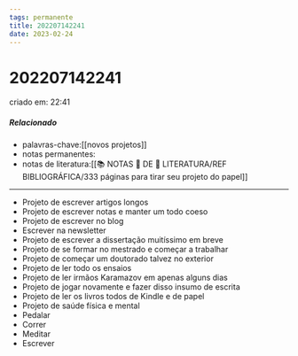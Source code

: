 ```yaml
---
tags: permanente
title: 202207142241
date: 2023-02-24
---
```


# 202207142241

criado em: 22:41

##### Relacionado

- palavras-chave:[[novos projetos]]
- notas permanentes:
- notas de literatura:[[📚 NOTAS 📖 DE 📘 LITERATURA/REF BIBLIOGRÁFICA/333 páginas para tirar seu projeto do papel]]

---
- Projeto de escrever artigos longos
- Projeto de escrever notas e manter um todo coeso
- Projeto de escrever no blog 
- Escrever na newsletter 
- Projeto de escrever a dissertação muitíssimo em breve
- Projeto de se formar no mestrado e começar a trabalhar 
- Projeto de começar um doutorado talvez no exterior 
- Projeto de ler todo os ensaios 
- Projeto de ler irmãos Karamazov em apenas alguns dias 
- Projeto de jogar novamente e fazer disso insumo de escrita 
- Projeto de ler os livros todos de Kindle e de papel
- Projeto de saúde física e mental 
- Pedalar 
- Correr 
- Meditar 
- Escrever 
